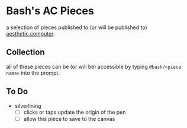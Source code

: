 # Bash's AC Pieces
a selection of pieces published to (or will be published to) [aesthetic.computer](https://github.com/digitpain/aesthetic.computer).

## Collection
all of these pieces can be (or will be) accessible by typing `@bash/<piece name>` into the prompt.

## To Do
- silverlining
	- [ ] clicks or taps update the origin of the pen
	- [ ] allow this piece to save to the canvas
